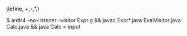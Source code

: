 define, +,-,*,\

$ antlr4 -no-listener -visitor Expr.g && javac Expr*.java EvalVisitor.java Calc.java  && java Calc < input

